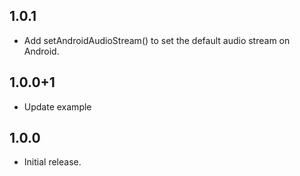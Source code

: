 ## 1.0.1
* Add setAndroidAudioStream() to set the default audio stream on Android.

## 1.0.0+1
* Update example

## 1.0.0

* Initial release.
